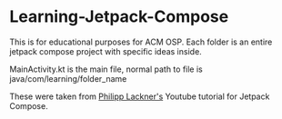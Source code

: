 # Learning-Jetpack-Compose
This is for educational purposes for ACM OSP. Each folder is an entire jetpack compose project with specific ideas inside.

MainActivity.kt is the main file, normal path to file is java/com/learning/folder_name

These were taken from <a href="https://www.youtube.com/playlist?list=PLQkwcJG4YTCSpJ2NLhDTHhi6XBNfk9WiC">Philipp Lackner's</a> Youtube tutorial for Jetpack Compose.
